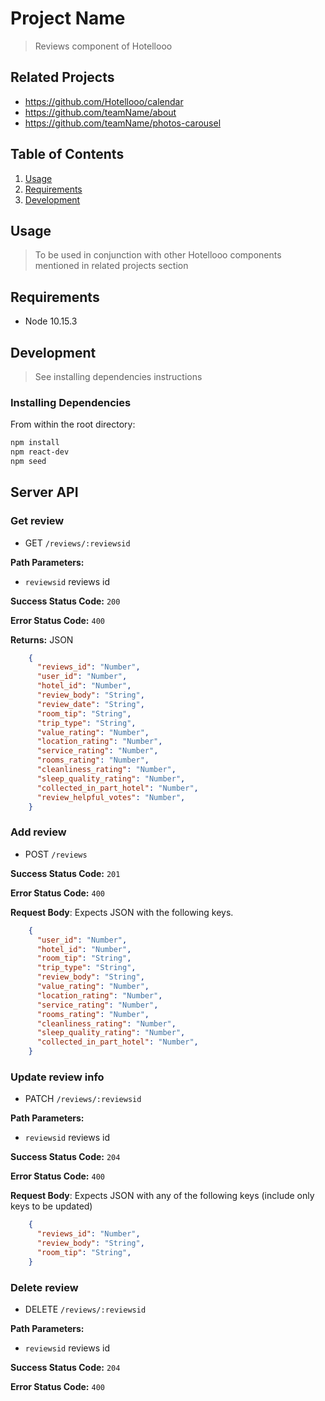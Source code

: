 # Project Name

> Reviews component of Hotellooo

## Related Projects

  - https://github.com/Hotellooo/calendar
  - https://github.com/teamName/about
  - https://github.com/teamName/photos-carousel

## Table of Contents

1. [Usage](#Usage)
1. [Requirements](#requirements)
1. [Development](#development)

## Usage

> To be used in conjunction with other Hotellooo components mentioned in related projects section

## Requirements

- Node 10.15.3

## Development

> See installing dependencies instructions

### Installing Dependencies

From within the root directory:

```sh
npm install
npm react-dev
npm seed
```

## Server API

### Get review
  * GET `/reviews/:reviewsid`

**Path Parameters:**
  * `reviewsid` reviews id

**Success Status Code:** `200`

**Error Status Code:** `400`

**Returns:** JSON

```json
    {
      "reviews_id": "Number",
      "user_id": "Number",
      "hotel_id": "Number",
      "review_body": "String",
      "review_date": "String",
      "room_tip": "String",
      "trip_type": "String",
      "value_rating": "Number",
      "location_rating": "Number",
      "service_rating": "Number",
      "rooms_rating": "Number",
      "cleanliness_rating": "Number",
      "sleep_quality_rating": "Number",
      "collected_in_part_hotel": "Number",
      "review_helpful_votes": "Number",
    }
```

### Add review
  * POST `/reviews`

**Success Status Code:** `201`

**Error Status Code:** `400`

**Request Body**: Expects JSON with the following keys.

```json
    {
      "user_id": "Number",
      "hotel_id": "Number",
      "room_tip": "String",
      "trip_type": "String",
      "review_body": "String",
      "value_rating": "Number",
      "location_rating": "Number",
      "service_rating": "Number",
      "rooms_rating": "Number",
      "cleanliness_rating": "Number",
      "sleep_quality_rating": "Number",
      "collected_in_part_hotel": "Number",
    }
```

### Update review info
  * PATCH `/reviews/:reviewsid`

**Path Parameters:**
  * `reviewsid` reviews id

**Success Status Code:** `204`

**Error Status Code:** `400`

**Request Body**: Expects JSON with any of the following keys (include only keys to be updated)

```json
    {
      "reviews_id": "Number",
      "review_body": "String",
      "room_tip": "String",
    }
```

### Delete review
  * DELETE `/reviews/:reviewsid`

**Path Parameters:**
  * `reviewsid` reviews id

**Success Status Code:** `204`

**Error Status Code:** `400`